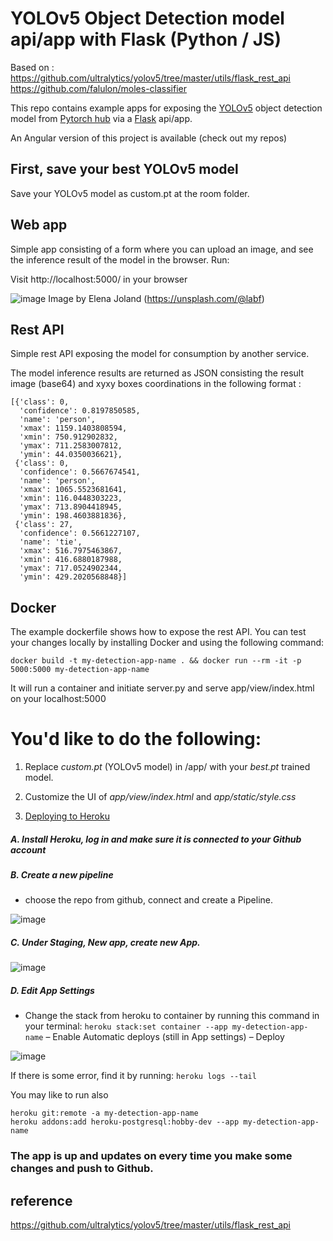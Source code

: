 # YOLOv5 Object Detection model api/app with Flask (Python / JS)
Based on : https://github.com/ultralytics/yolov5/tree/master/utils/flask_rest_api
           https://github.com/falulon/moles-classifier
           
This repo contains example apps for exposing the [YOLOv5](https://github.com/ultralytics/yolov5) object detection model from [Pytorch hub](https://pytorch.org/hub/ultralytics_yolov5/) via a [Flask](https://flask.palletsprojects.com/en/1.1.x/) api/app.


An Angular version of this project is available (check out my repos)

## First, save your best YOLOv5 model
Save your YOLOv5 model as custom.pt at the room folder.

## Web app
Simple app consisting of a form where you can upload an image, and see the inference result of the model in the browser. Run:

Visit http://localhost:5000/ in your browser

![image](https://user-images.githubusercontent.com/79255543/168185163-c87e4bcf-1d18-4164-a54e-e0c86a199eed.png)
Image by Elena Joland (https://unsplash.com/@labf)

## Rest API
Simple rest API exposing the model for consumption by another service. 

The model inference results are returned as JSON consisting the result image (base64) and xyxy boxes coordinations in the following format :

```
[{'class': 0,
  'confidence': 0.8197850585,
  'name': 'person',
  'xmax': 1159.1403808594,
  'xmin': 750.912902832,
  'ymax': 711.2583007812,
  'ymin': 44.0350036621},
 {'class': 0,
  'confidence': 0.5667674541,
  'name': 'person',
  'xmax': 1065.5523681641,
  'xmin': 116.0448303223,
  'ymax': 713.8904418945,
  'ymin': 198.4603881836},
 {'class': 27,
  'confidence': 0.5661227107,
  'name': 'tie',
  'xmax': 516.7975463867,
  'xmin': 416.6880187988,
  'ymax': 717.0524902344,
  'ymin': 429.2020568848}]
```

## Docker
The example dockerfile shows how to expose the rest API.
You can test your changes locally by installing Docker and using the following command:

```
docker build -t my-detection-app-name . && docker run --rm -it -p 5000:5000 my-detection-app-name
```

It will run a container and initiate server.py and serve app/view/index.html on your localhost:5000

# You'd like to do the following: 

1. Replace _custom.pt_ (YOLOv5 model) in /app/ with your _best.pt_ trained model. 
2. Customize the UI of _app/view/index.html_
                   and _app/static/style.css_

3.  [Deploying to Heroku](https://github.com/falulon/moles-classifier/issues/1) 

##### **A. Install Heroku, log in and make sure it is connected to your Github account**

##### **B. Create a new pipeline**
- choose the repo from github, connect and create a Pipeline.

![image](https://user-images.githubusercontent.com/79255543/161379274-05585c2c-2e3b-4b68-9597-60f740f2957c.png)
##### **C. Under Staging, New app, create new App.**

![image](https://user-images.githubusercontent.com/79255543/161379308-6acfe51d-e2c9-4da3-b421-e193d9ad7ed4.png)
##### **D. Edit App Settings**
- Change the stack from heroku to container by running this command in your terminal:
`heroku stack:set container --app my-detection-app-name`
– Enable Automatic deploys (still in App settings) 
– Deploy

![image](https://user-images.githubusercontent.com/79255543/161379353-f350c3fe-9651-4037-98c8-89027264e693.png)


If there is some error, find it by running: 
`heroku logs --tail`

You may like to run also
```
heroku git:remote -a my-detection-app-name
heroku addons:add heroku-postgresql:hobby-dev --app my-detection-app-name
```

### **The app is up and updates on every time you make some changes and push to Github.**


## reference
https://github.com/ultralytics/yolov5/tree/master/utils/flask_rest_api
